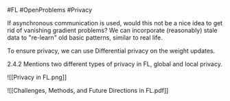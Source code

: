 #FL #OpenProblems #Privacy 

If asynchronous communication is used, would this not be a nice idea to get rid of vanishing gradient problems? We can incorporate (reasonably) stale data to "re-learn" old basic patterns, similar to real life.

To ensure privacy, we can use Differential privacy on the weight updates.

2.4.2 Mentions two different types of privacy in FL, global and local privacy.

![[Privacy in FL.png]]

![[Challenges, Methods, and Future Directions in FL.pdf]]